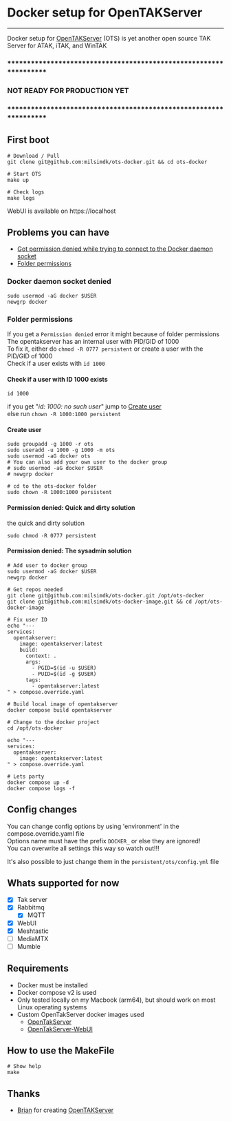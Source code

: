 # Docker setup for OpenTAKServer
--- 
Docker setup for [OpenTAKServer](https://github.com/brian7704/OpenTAKServer) (OTS) is yet another open source TAK Server for ATAK, iTAK, and WinTAK

### *****************************************************************
### NOT READY FOR PRODUCTION YET
### *****************************************************************

## First boot
```Shell
# Download / Pull
git clone git@github.com:milsimdk/ots-docker.git && cd ots-docker

# Start OTS
make up

# Check logs
make logs
```

WebUI is available on https://localhost

## Problems you can have
- [Got permission denied while trying to connect to the Docker daemon socket](#docker-daemon-socket-denied)
- [Folder permissions](#folder-permissions)

### Docker daemon socket denied
```shell
sudo usermod -aG docker $USER
newgrp docker
```

### Folder permissions
If you get a `Permission denied` error it might because of folder permissions \
The opentakserver has an internal user with PID/GID of 1000 \
To fix it, either do `chmod -R 0777 persistent` or create a user with the PID/GID of 1000 \
Check if a user exists with `id 1000`

#### Check if a user with ID 1000 exists
```shell
id 1000
```
if you get "*id: 1000: no such user*" jump to [Create user](#create-user) \
else run `chown -R 1000:1000 persistent`

#### Create user
```shell
sudo groupadd -g 1000 -r ots
sudo useradd -u 1000 -g 1000 -m ots
sudo usermod -aG docker ots
# You can also add your own user to the docker group
# sudo usermod -aG docker $USER
# newgrp docker

# cd to the ots-docker folder
sudo chown -R 1000:1000 persistent
```

#### Permission denied: Quick and dirty solution
the quick and dirty solution 
```shell
sudo chmod -R 0777 persistent
```

#### Permission denied: The sysadmin solution
```shell
# Add user to docker group
sudo usermod -aG docker $USER
newgrp docker

# Get repos needed
git clone git@github.com:milsimdk/ots-docker.git /opt/ots-docker
git clone git@github.com:milsimdk/ots-docker-image.git && cd /opt/ots-docker-image

# Fix user ID
echo "---
services:
  opentakserver:
    image: opentakserver:latest
    build:
      context: .
      args:
        - PGID=$(id -u $USER)
        - PUID=$(id -g $USER)
      tags:
        - opentakserver:latest
" > compose.override.yaml

# Build local image of opentakserver
docker compose build opentakserver

# Change to the docker project
cd /opt/ots-docker

echo "---
services:
  opentakserver:
    image: opentakserver:latest
" > compose.override.yaml

# Lets party
docker compose up -d
docker compose logs -f
```

## Config changes 
You can change config options by using 'environment' in the compose.override.yaml file \
Options name must have the prefix `DOCKER_` or else they are ignored! \
You can overwrite all settings this way so watch out!!!

It's also possible to just change them in the `persistent/ots/config.yml` file

## Whats supported for now
 - [x] Tak server
 - [x] Rabbitmq 
   - [x] MQTT
 - [x] WebUI
 - [x] Meshtastic
 - [ ] MediaMTX
 - [ ] Mumble

## Requirements
 - Docker must be installed
 - Docker compose v2 is used
 - Only tested locally on my Macbook (arm64), but should work on most Linux operating systems
 - Custom OpenTakServer docker images used
   - [OpenTakServer](https://github.com/milsimdk/ots-docker-image/pkgs/container/ots-docker-image)
   - [OpenTakServer-WebUI](https://github.com/milsimdk/ots-ui-docker-image/pkgs/container/ots-ui-docker-image)

## How to use the MakeFile
```shell
# Show help
make
```

## Thanks
  - [Brian](https://github.com/brian7704) for creating [OpenTAKServer](https://github.com/brian7704/OpenTAKServer)
